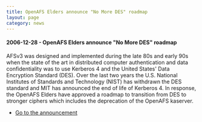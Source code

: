 ```yaml
---
title: OpenAFS Elders announce "No More DES" roadmap
layout: page
category: news
---
```


#### 2006-12-28 - OpenAFS Elders announce "No More DES" roadmap

AFSv3 was designed and implemented during the late 80s and early 90s
when the state of the art in distributed computer authentication and
data confidentiality was to use Kerberos 4 and the United States' Data
Encryption Standard (DES). Over the last two years the U.S. National
Institutes of Standards and Technology (NIST) has withdrawn the DES
standard and MIT has announced the end of life of Kerberos 4. In
response, the OpenAFS Elders have approved a roadmap to transition from
DES to stronger ciphers which includes the deprecation of the OpenAFS
kaserver.

-   [Go to the announcement](no-more-des.html)

